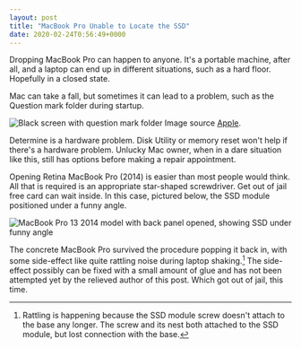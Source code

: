 ```yaml
---
layout: post
title: "MacBook Pro Unable to Locate the SSD"
date: 2020-02-24T0:56:49+0000
---
```


Dropping MacBook Pro can happen to anyone. It's a portable machine, after all, and a laptop can end up in different situations, such as a hard floor. Hopefully in a closed state.

Mac can take a fall, but sometimes it can lead to a problem, such as the Question mark folder during startup.

![Black screen with question mark folder]({{site.url}}/images/macos-startup-screen-disk-unavailable.jpg)
Image source [Apple](https://support.apple.com/en-us/HT204156).

Determine is a hardware problem. Disk Utility or memory reset won't help if there's a hardware problem. Unlucky Mac owner, when in a dare situation like this, still has options before making a repair appointment.

Opening Retina MacBook Pro (2014) is easier than most people would think. All that is required is an appropriate star-shaped screwdriver. Get out of jail free card can wait inside. In this case, pictured below, the SSD module positioned under a funny angle.

![MacBook Pro 13 2014 model with back panel opened, showing SSD under funny angle]({{site.url}}/images/macbook-ssd-misaligned.jpeg)

The concrete MacBook Pro survived the procedure popping it back in, with some side-effect like quite rattling noise during laptop shaking.[^1] The side-effect possibly can be fixed with a small amount of glue and has not been attempted yet by the relieved author of this post. Which got out of jail, this time.

[^1]: Rattling is happening because the SSD module screw doesn't attach to the base any longer. The screw and its nest both attached to the SSD module, but lost connection with the base.